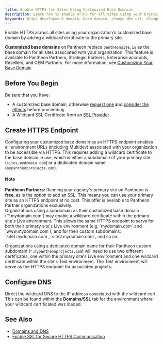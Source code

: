 ```yaml
---
title: Enable HTTPS for Sites Using Customized Base Domains
description: Learn how to enable HTTPS for all sites using your Organization's customized base domain.
keywords: https development domain, base domain, change dev url, change development domain, change base domain, dev url, wildcard, cname, edge, dns, https
---
```

Enable HTTPS across all sites using your organization's customized base domain by adding a wildcard certificate to the primary site.

**Customized base domains** on Pantheon replace `pantheonsite.io` as the base domain for all sites associated with your organization. This feature is available to Pantheon Partners, Strategic Partners, Enterprise accounts, Resellers, and OEM Partners. For more information, see [Customizing Your Base Domain](/docs/articles/organizations/base-domains)
## Before You Begin
Be sure that you have:

- A customized base domain, otherwise  [request one](/docs/articles/organizations/base-domains/#request-the-base-domain) and [consider the effects](/docs/articles/organizations/base-domains/#effects-and-considerations) before proceeding
- A Wildcard SSL Certificate from an [SSL Provider](/docs/articles/sites/domains/adding-a-ssl-certificate-for-secure-https-communication#ssl-providers)

## Create HTTPS Endpoint
Configuring your customized base domain as an HTTPS endpoint enables all environment URLs (including Multidev) associated with your organization to be accessible via HTTPS. This requires adding a wildcard certificate to the base domain in use, which is either a subdomain of your primary site (`sites.mydomain.com`) or a dedicated domain name (`mypantheonprojects.com`).
<div class="alert alert-info">
<h4>Note</h4>
<strong>Pantheon Partners:</strong> Running your agency's primary site on Pantheon is <strong>free</strong>, as is the option to add an SSL. This means you can use your primary site as an HTTPS endpoint at no cost. This offer is available to Pantheon Partner organizations exclusively.
</div>
Organizations using a subdomain as their customized base domain (`*.mydomain.com`) may enable a wildcard certificate within the primary site's Live environment. This allows the same HTTPS endpoint to serve for both their primary site's Live environment (e.g. `mydomain.com` and `www.mydomain.com`), and for their custom subdomains: `site1.mydomain.com`, `site2.mydomain.com`, and so on.

Organizations using a dedicated domain name for their Pantheon custom subdomain (`*.mypantheonprojects.com`) will need to use two different certificates, one within the primary site's Live environment and one wildcard certificate within the site's Test environment. The Test environment will serve as the HTTPS endpoint for associated projects.
## Configure DNS
Direct the wildcard DNS to the IP address associated with the wildcard cert. This can be found within the **Domains/SSL** tab for the environment where your wildcard certificated was loaded.
## See Also
- [Domains and DNS](/docs/articles/sites/domains)
- [Enable SSL for Secure HTTPS Communication](/docs/articles/sites/domains/adding-a-ssl-certificate-for-secure-https-communication)
